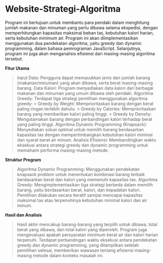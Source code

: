 # Website-Strategi-Algoritma

Program ini bertujuan untuk membantu para pendaki dalam menghitung jumlah makanan dan minuman yang perlu dibawa selama ekspedisi, dengan memperhitungkan kapasitas maksimal beban tas, kebutuhan kalori harian, serta kebutuhan minimum air. Program ini akan diimplementasikan menggunakan dua pendekatan algoritma, yaitu greedy dan dynamic programming, dalam bahasa pemrograman JavaScript. Selanjutnya, program ini juga akan menganalisis efisiensi dari masing-masing algoritma tersebut.

**Fitur Utama**
> Input Data: Pengguna dapat memasukkan jenis dan jumlah barang (makanan/minuman) yang akan dibawa, serta berat masing-masing barang.
> Data Kalori: Program menyediakan data kalori dari berbagai makanan dan minuman yang umum dibawa oleh pendaki.
> Algoritma Greedy: Terdapat tiga strategi pemilihan menggunakan algoritma greedy:
    > Greedy by Weight: Memprioritaskan barang dengan berat paling ringan terlebih dahulu.
    > Greedy by Calories: Memprioritaskan barang yang memberikan kalori paling tinggi.
    > Greedy by Density: Mengutamakan barang dengan perbandingan kalori terhadap berat yang paling tinggi.
> Algoritma Dynamic Programming (Knapsack): Menyediakan solusi optimal untuk memilih barang berdasarkan kapasitas tas dengan mempertimbangkan kebutuhan kalori minimal dan syarat berat air minum.
> Analisis Efisiensi: Membandingkan waktu eksekusi antara strategi greedy dan dynamic programming untuk memahami performa masing-masing metode.

**Struktur Program**
> Algoritma Dynamic Programming: Menggunakan pendekatan knapsack problem untuk menentukan kombinasi barang terbaik berdasarkan berat dan kalori yang memenuhi kapasitas tas.
> Algoritma Greedy: Mengimplementasikan tiga strategi berbeda dalam memilih barang, yaitu berdasarkan berat, kalori, dan kepadatan kalori. Pemilihan dilakukan secara iteratif sampai mencapai kapasitas maksimal tas atau terpenuhinya kebutuhan minimal kalori dan air minum.

**Hasil dan Analisis**
> Hasil akhir mencakup barang-barang yang terpilih untuk dibawa, total berat yang dibawa, dan total kalori yang diperoleh.
> Program juga mengevaluasi apakah persyaratan minimum berat air dan kalori harian terpenuhi.
> Terdapat perbandingan waktu eksekusi antara pendekatan greedy dan dynamic programming, yang ditampilkan setelah pemilihan selesai, memberikan wawasan tentang efisiensi masing-masing metode dalam konteks masalah ini.
